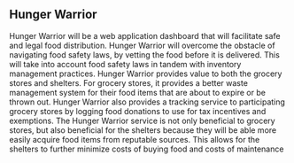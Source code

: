 ## Hunger Warrior 

Hunger Warrior will be a web application dashboard that will facilitate safe and legal
food distribution. Hunger Warrior will overcome the obstacle of navigating food safety laws, by
vetting the food before it is delivered. This will take into account food safety laws in tandem
with inventory management practices.
Hunger Warrior provides value to both the grocery stores and shelters. For grocery stores,
it provides a better waste management system for their food items that are about to expire or be
thrown out. Hunger Warrior also provides a tracking service to participating grocery stores by
logging food donations to use for tax incentives and exemptions. The Hunger Warrior service is
not only beneficial to grocery stores, but also beneficial for the shelters because they will be able
more easily acquire food items from reputable sources. This allows for the shelters to further
minimize costs of buying food and costs of maintenance
